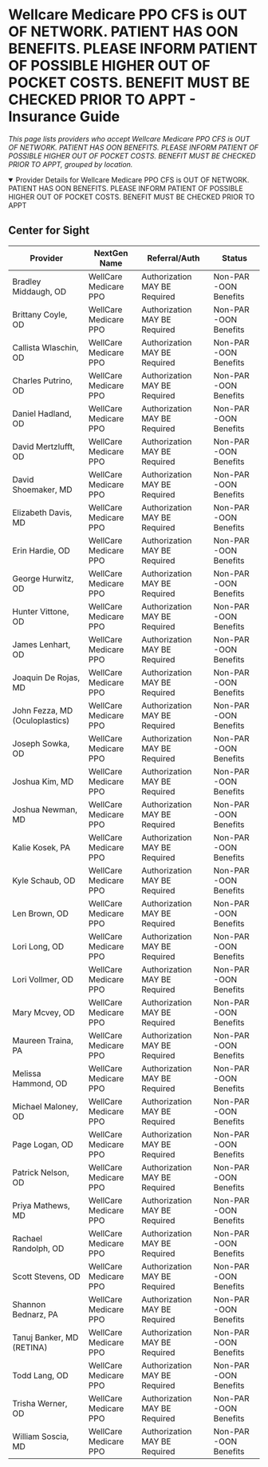 # Wellcare Medicare PPO CFS is OUT OF NETWORK. PATIENT HAS OON BENEFITS. PLEASE INFORM PATIENT OF POSSIBLE HIGHER OUT OF POCKET COSTS. BENEFIT MUST BE CHECKED PRIOR TO APPT - Insurance Guide

*This page lists providers who accept Wellcare Medicare PPO CFS is OUT OF NETWORK. PATIENT HAS OON BENEFITS. PLEASE INFORM PATIENT OF POSSIBLE HIGHER OUT OF POCKET COSTS. BENEFIT MUST BE CHECKED PRIOR TO APPT, grouped by location.*

<details open><summary>Provider Details for Wellcare Medicare PPO CFS is OUT OF NETWORK. PATIENT HAS OON BENEFITS. PLEASE INFORM PATIENT OF POSSIBLE HIGHER OUT OF POCKET COSTS. BENEFIT MUST BE CHECKED PRIOR TO APPT</summary>

## Center for Sight

| Provider | NextGen Name | Referral/Auth | Status |
|----------|-------------|--------------|--------|
| Bradley Middaugh, OD | WellCare Medicare PPO | Authorization MAY BE Required | Non-PAR -OON Benefits |
| Brittany Coyle, OD | WellCare Medicare PPO | Authorization MAY BE Required | Non-PAR -OON Benefits |
| Callista Wlaschin, OD | WellCare Medicare PPO | Authorization MAY BE Required | Non-PAR -OON Benefits |
| Charles Putrino, OD | WellCare Medicare PPO | Authorization MAY BE Required | Non-PAR -OON Benefits |
| Daniel Hadland, OD | WellCare Medicare PPO | Authorization MAY BE Required | Non-PAR -OON Benefits |
| David Mertzlufft, OD | WellCare Medicare PPO | Authorization MAY BE Required | Non-PAR -OON Benefits |
| David Shoemaker, MD | WellCare Medicare PPO | Authorization MAY BE Required | Non-PAR -OON Benefits |
| Elizabeth Davis, MD | WellCare Medicare PPO | Authorization MAY BE Required | Non-PAR -OON Benefits |
| Erin Hardie, OD | WellCare Medicare PPO | Authorization MAY BE Required | Non-PAR -OON Benefits |
| George Hurwitz, OD | WellCare Medicare PPO | Authorization MAY BE Required | Non-PAR -OON Benefits |
| Hunter Vittone, OD | WellCare Medicare PPO | Authorization MAY BE Required | Non-PAR -OON Benefits |
| James Lenhart, OD | WellCare Medicare PPO | Authorization MAY BE Required | Non-PAR -OON Benefits |
| Joaquin De Rojas, MD | WellCare Medicare PPO | Authorization MAY BE Required | Non-PAR -OON Benefits |
| John Fezza, MD (Oculoplastics) | WellCare Medicare PPO | Authorization MAY BE Required | Non-PAR -OON Benefits |
| Joseph Sowka, OD | WellCare Medicare PPO | Authorization MAY BE Required | Non-PAR -OON Benefits |
| Joshua Kim, MD | WellCare Medicare PPO | Authorization MAY BE Required | Non-PAR -OON Benefits |
| Joshua Newman, MD | WellCare Medicare PPO | Authorization MAY BE Required | Non-PAR -OON Benefits |
| Kalie Kosek, PA | WellCare Medicare PPO | Authorization MAY BE Required | Non-PAR -OON Benefits |
| Kyle Schaub, OD | WellCare Medicare PPO | Authorization MAY BE Required | Non-PAR -OON Benefits |
| Len Brown, OD | WellCare Medicare PPO | Authorization MAY BE Required | Non-PAR -OON Benefits |
| Lori Long, OD | WellCare Medicare PPO | Authorization MAY BE Required | Non-PAR -OON Benefits |
| Lori Vollmer, OD | WellCare Medicare PPO | Authorization MAY BE Required | Non-PAR -OON Benefits |
| Mary Mcvey, OD | WellCare Medicare PPO | Authorization MAY BE Required | Non-PAR -OON Benefits |
| Maureen Traina, PA | WellCare Medicare PPO | Authorization MAY BE Required | Non-PAR -OON Benefits |
| Melissa Hammond, OD | WellCare Medicare PPO | Authorization MAY BE Required | Non-PAR -OON Benefits |
| Michael Maloney, OD | WellCare Medicare PPO | Authorization MAY BE Required | Non-PAR -OON Benefits |
| Page Logan, OD | WellCare Medicare PPO | Authorization MAY BE Required | Non-PAR -OON Benefits |
| Patrick Nelson, OD | WellCare Medicare PPO | Authorization MAY BE Required | Non-PAR -OON Benefits |
| Priya Mathews, MD | WellCare Medicare PPO | Authorization MAY BE Required | Non-PAR -OON Benefits |
| Rachael Randolph, OD | WellCare Medicare PPO | Authorization MAY BE Required | Non-PAR -OON Benefits |
| Scott Stevens, OD | WellCare Medicare PPO | Authorization MAY BE Required | Non-PAR -OON Benefits |
| Shannon Bednarz, PA | WellCare Medicare PPO | Authorization MAY BE Required | Non-PAR -OON Benefits |
| Tanuj Banker, MD (RETINA) | WellCare Medicare PPO | Authorization MAY BE Required | Non-PAR -OON Benefits |
| Todd Lang, OD | WellCare Medicare PPO | Authorization MAY BE Required | Non-PAR -OON Benefits |
| Trisha Werner, OD | WellCare Medicare PPO | Authorization MAY BE Required | Non-PAR -OON Benefits |
| William Soscia, MD | WellCare Medicare PPO | Authorization MAY BE Required | Non-PAR -OON Benefits |

</details>

